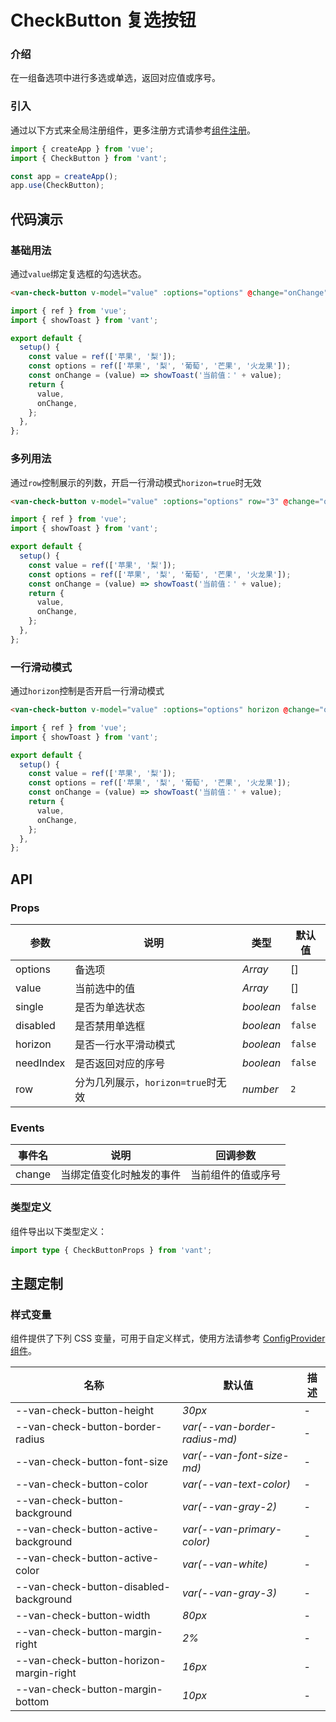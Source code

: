 # CheckButton 复选按钮

### 介绍

在一组备选项中进行多选或单选，返回对应值或序号。

### 引入

通过以下方式来全局注册组件，更多注册方式请参考[组件注册](#/zh-CN/advanced-usage#zu-jian-zhu-ce)。

```js
import { createApp } from 'vue';
import { CheckButton } from 'vant';

const app = createApp();
app.use(CheckButton);
```

## 代码演示

### 基础用法

通过`value`绑定复选框的勾选状态。

```html
<van-check-button v-model="value" :options="options" @change="onChange" />
```

```js
import { ref } from 'vue';
import { showToast } from 'vant';

export default {
  setup() {
    const value = ref(['苹果', '梨']);
    const options = ref(['苹果', '梨', '葡萄', '芒果', '火龙果']);
    const onChange = (value) => showToast('当前值：' + value);
    return {
      value,
      onChange,
    };
  },
};
```

### 多列用法

通过`row`控制展示的列数，开启一行滑动模式`horizon=true`时无效

```html
<van-check-button v-model="value" :options="options" row="3" @change="onChange" />
```

```js
import { ref } from 'vue';
import { showToast } from 'vant';

export default {
  setup() {
    const value = ref(['苹果', '梨']);
    const options = ref(['苹果', '梨', '葡萄', '芒果', '火龙果']);
    const onChange = (value) => showToast('当前值：' + value);
    return {
      value,
      onChange,
    };
  },
};
```

### 一行滑动模式

通过`horizon`控制是否开启一行滑动模式

```html
<van-check-button v-model="value" :options="options" horizon @change="onChange" />
```

```js
import { ref } from 'vue';
import { showToast } from 'vant';

export default {
  setup() {
    const value = ref(['苹果', '梨']);
    const options = ref(['苹果', '梨', '葡萄', '芒果', '火龙果']);
    const onChange = (value) => showToast('当前值：' + value);
    return {
      value,
      onChange,
    };
  },
};
```

## API

### Props

| 参数 | 说明 | 类型 | 默认值 |
| --- | --- | --- | --- |
| options | 备选项 | _Array_ | [] |
| value | 当前选中的值 | _Array_ | [] |
| single | 是否为单选状态 | _boolean_ | `false` |
| disabled | 是否禁用单选框 | _boolean_ | `false` |
| horizon | 是否一行水平滑动模式 | _boolean_ | `false` |
| needIndex | 是否返回对应的序号 | _boolean_ | `false` |
| row | 分为几列展示，`horizon=true`时无效 | _number_ | `2` |

### Events

| 事件名      | 说明                     | 回调参数     |
| ----------- | ------------------------ | ------------ |
| change | 当绑定值变化时触发的事件 | 当前组件的值或序号 |

### 类型定义

组件导出以下类型定义：

```ts
import type { CheckButtonProps } from 'vant';
```

## 主题定制

### 样式变量

组件提供了下列 CSS 变量，可用于自定义样式，使用方法请参考 [ConfigProvider 组件](#/zh-CN/config-provider)。

| 名称                                    | 默认值                         | 描述 |
| -------------------------------------- | ------------------------------ | ---- |
| --van-check-button-height              | _30px_                         | -    |
| --van-check-button-border-radius       | _var(--van-border-radius-md)_  | -    |
| --van-check-button-font-size           | _var(--van-font-size-md)_      | -    |
| --van-check-button-color               | _var(--van-text-color)_        | -    |
| --van-check-button-background          | _var(--van-gray-2)_            | -    |
| --van-check-button-active-background   | _var(--van-primary-color)_     | -    |
| --van-check-button-active-color        | _var(--van-white)_             | -    |
| --van-check-button-disabled-background | _var(--van-gray-3)_            | -    |
| --van-check-button-width               | _80px_                         | -    |
| --van-check-button-margin-right        | _2%_                           | -    |
| --van-check-button-horizon-margin-right| _16px_                         | -    |
| --van-check-button-margin-bottom       | _10px_                         | -    |
